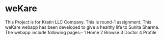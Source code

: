 # weKare
This Project  is for Kratin LLC Company. This is round-1 assignment.
This weKare webapp has been developed to give a healthy life to Sunita Sharma.
The webapp include following pages:- 
1 Home
2 Browse
3 Doctor
4 Profile
